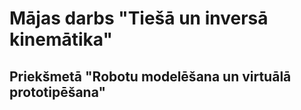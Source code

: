 # Mājas darbs "Tiešā un inversā kinemātika"

## Priekšmetā "Robotu modelēšana un virtuālā prototipēšana"


